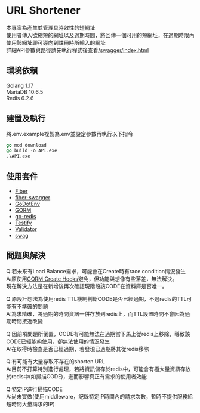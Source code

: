 # URL Shortener
本專案為產生並管理具時效性的短網址  
使用者傳入欲縮短的網址以及過期時間，將回傳一個可用的短網址，在過期時限內使用該網址即可導向到註冊時所輸入的網址  
詳細API參數與路徑請先執行程式後查看[/swagger/index.html](http://localhost/swagger/index.html)

## 環境依賴
Golang 1.17  
MariaDB 10.6.5  
Redis 6.2.6

## 建置及執行
將.env.example複製為.env並設定參數再執行以下指令  
```go
go mod download
go build -o API.exe
.\API.exe
```

## 使用套件
- [Fiber](https://github.com/gofiber/fiber)
- [fiber-swagger](https://github.com/arsmn/fiber-swagger)
- [GoDotEnv](https://github.com/joho/godotenv)
- [GORM](https://gorm.io/index.html)
- [go-redis](https://github.com/go-redis/redis)
- [Testify](https://github.com/stretchr/testify)
- [Validator](https://github.com/go-playground/validator)
- [swag](https://github.com/swaggo/swag)

## 問題與解決
Q:若未來有Load Balance需求，可能會在Create時有race condition情況發生  
A:原使用[GORM Create Hooks](https://gorm.io/docs/create.html#Create-Hooks)避免，但功能與想像有些落差，無法解決。  
現在解決方法是在新增後再次確認現階段該CODE在資料庫是否唯一。  
  
Q:原設計想法為使用redis TTL機制判斷CODE是否已經過期，不過redis的TTL可能有不準確的問題  
A:為求精確，將過期的時間資訊一併存放到redis上，而TTL設置時間不會因為過期時間接近改變  
  
Q:因前項問題所倒置，CODE有可能無法在過期當下馬上從redis上移除，導致該CODE已經能夠使用，卻無法使用的情況發生  
A:在取得時檢查是否已經過期，若發現已過期將其從redis移除  
  
Q:有可能有大量存取不存在的shorten URL  
A:目前不打算特別進行處理，若將資訊儲存於redis中，可能會有極大量資訊存放於redis中(如掃描CODE)，進而影響真正有需求的使用者效能  
  
Q:特定IP進行掃描CODE  
A:尚未實做(使用middleware，記錄特定IP時間內的請求次數，暫時不提供服務給短時間大量請求的IP)  
